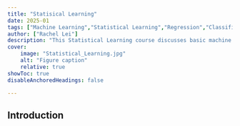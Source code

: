 ```yaml
---
title: "Statisical Learning" 
date: 2025-01
tags: ["Machine Learning","Statistical Learning","Regression","Classification","Python"]
author: ["Rachel Lei"]
description: "This Statistical Learning course discusses basic machine learning methods" 
cover:
    image: "Statistical_Learning.jpg"
    alt: "Figure caption"
    relative: true
showToc: true
disableAnchoredHeadings: false

---
```


## Introduction


